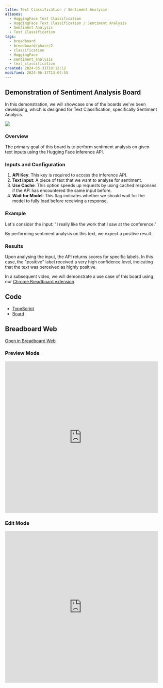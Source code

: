 ```yaml
---
title: Text Classification / Sentiment Analysis
aliases:
  - HuggingFace Text Classification
  - HuggingFace Text Classification / Sentiment Analysis
  - Sentiment Analysis
  - Text Classification
tags:
  - breadboard
  - breadboard/phase/2
  - classification
  - HuggingFace
  - sentiment_analysis
  - text_classification
created: 2024-05-31T19:12:12
modified: 2024-06-17T13:04:55
---
```


## Demonstration of Sentiment Analysis Board

In this demonstration, we will showcase one of the boards we've been developing, which is designed for Text Classification, specifically Sentiment Analysis.

![](https://www.youtube.com/embed/-CRGao-60QI?rel=0)

### Overview

The primary goal of this board is to perform sentiment analysis on given text inputs using the Hugging Face inference API.

### Inputs and Configuration

1. **API Key**: This key is required to access the inference API.
2. **Text Input**: A piece of text that we want to analyse for sentiment.
3. **Use Cache**: This option speeds up requests by using cached responses if the API has encountered the same input before.
4. **Wait for Model**: This flag indicates whether we should wait for the model to fully load before receiving a response.

### Example

Let's consider the input: "I really like the work that I saw at the conference."

By performing sentiment analysis on this text, we expect a positive result.

### Results

Upon analysing the input, the API returns scores for specific labels. In this case, the "positive" label received a very high confidence level, indicating that the text was perceived as highly positive.

In a subsequent video, we will demonstrate a use case of this board using our [Chrome Breadboard extension](../Chrome%20Extension.md).

## Code

- [TypeScript](https://github.com/ExaDev/breadboard-examples/blob/main/src/examples/text-classification/index.ts)
- [Board](https://github.com/ExaDev/breadboard-examples/blob/main/src/examples/text-classification/index.ts)

## Breadboard Web

[Open in Breadboard Web](https://breadboard-ai.web.app/?board=https://raw.githubusercontent.com/ExaDev/breadboard-examples/main/src/examples/text-classification/board.json)

### Preview Mode

<iframe src="https://breadboard-ai.web.app/?board=https://raw.githubusercontent.com/ExaDev/breadboard-examples/main/src/examples/text-classification/board.json&embed" style="width: 100%; height: 500px; border: 0;"></iframe>

### Edit Mode

<iframe src="https://breadboard-ai.web.app/?board=https://raw.githubusercontent.com/ExaDev/breadboard-examples/main/src/examples/text-classification/board.json" style="width: 100%; height: 500px; border: 0;"></iframe>
